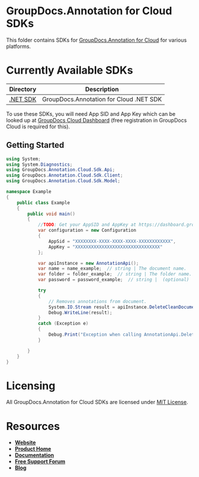 # GroupDocs.Annotation for Cloud SDKs
This folder contains SDKs for [GroupDocs.Annotation for Cloud](https://products.groupdocs.cloud/annotation/cloud) for various platforms.

# Currently Available SDKs

Directory | Description
--------- | -----------
[.NET SDK](SDKs/NET) | GroupDocs.Annotation for Cloud .NET SDK

To use these SDKs, you will need App SID and App Key which can be looked up at [GroupDocs Cloud Dashboard](https://dashboard.groupdocs.cloud) (free registration in GroupDocs Cloud is required for this).

## Getting Started

```csharp
using System;
using System.Diagnostics;
using GroupDocs.Annotation.Cloud.Sdk.Api;
using GroupDocs.Annotation.Cloud.Sdk.Client;
using GroupDocs.Annotation.Cloud.Sdk.Model;

namespace Example
{
    public class Example
    {
        public void main()
        {
        	//TODO: Get your AppSID and AppKey at https://dashboard.groupdocs.cloud (free registration is required).
            var configuration = new Configuration
            {
                AppSid = "XXXXXXXX-XXXX-XXXX-XXXX-XXXXXXXXXXXX",
                AppKey = "XXXXXXXXXXXXXXXXXXXXXXXXXXXXXXXX"
            };

            var apiInstance = new AnnotationApi();
            var name = name_example;  // string | The document name.
            var folder = folder_example;  // string | The folder name. (optional) 
            var password = password_example;  // string |  (optional) 

            try
            {
                // Removes annotations from document.
                System.IO.Stream result = apiInstance.DeleteCleanDocument(name, folder, password);
                Debug.WriteLine(result);
            }
            catch (Exception e)
            {
                Debug.Print("Exception when calling AnnotationApi.DeleteCleanDocument: " + e.Message );
            }

        }
    }
}
```

# Licensing
All GroupDocs.Annotation for Cloud SDKs are licensed under [MIT License](LICENSE).

# Resources
+ [**Website**](https://www.groupdocs.cloud)
+ [**Product Home**](https://products.groupdocs.cloud/annotation/cloud)
+ [**Documentation**](https://docs.groupdocs.cloud/display/annotationcloud/Home)
+ [**Free Support Forum**](https://forum.groupdocs.cloud/c/annotation)
+ [**Blog**](https://blog.groupdocs.cloud/category/groupdocs-annotation-cloud-product-family/)